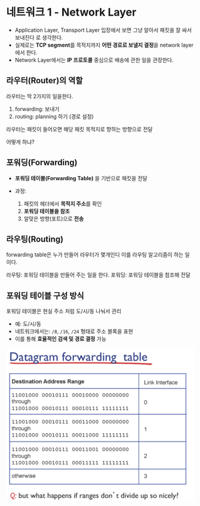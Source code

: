 # 네트워크 1 - Network Layer

- Application Layer, Transport Layer 입장에서 보면 그냥 알아서 패킷을 잘 싸서 보내진다 로 생각한다.
- 실제로는 **TCP segment**를 목적지까지 **어떤 경로로 보낼지 결정**을 network layer에서 한다.
- Network Layer에서는 **IP 프로토콜** 중심으로 배송에 관한 일을 관장한다.


## 라우터(Router)의 역할

라우터는 딱 2가지의 일을한다.

1. forwarding: 보내기
2. routing: planning 하기 (경로 설정)

라우터는 패킷이 들어오면 해당 패킷 목적지로 향하는 방향으로 전달

어떻게 하냐?

## 포워딩(Forwarding)

- **포워딩 테이블(Forwarding Table)** 을 기반으로 패킷을 전달

- 과정:
  1. 패킷의 헤더에서 **목적지 주소**를 확인
  2. **포워딩 테이블을 참조**
  3. 알맞은 방향(포트)으로 **전송**

## 라우팅(Routing)

forwarding table은 누가 만들어 라우터가 몇개인디
이를 라우팅 알고리즘이 하는 일이다.

라우팅: 포워딩 테이블을 만들어 주는 일을 한다.
포워딩: 포워딩 테이블을 참조해 전달

## 포워딩 테이블 구성 방식

포워딩 테이블은 현실 주소 처럼 도/시/동 나눠서 관리

- 예: 도/시/동  
- 네트워크에서는: `/8`, `/16`, `/24` 형태로 주소 블록을 표현
- 이를 통해 **효율적인 검색 및 경로 결정** 가능

![alt text](image.png)

